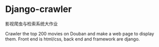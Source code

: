 # Django-crawler
影视爬虫与检索系统大作业 


Crawler the top 200 movies on Douban and make a web page to display them. Front end is html/css, back end and framework are django.
